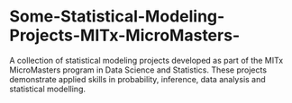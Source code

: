 # Some-Statistical-Modeling-Projects-MITx-MicroMasters-
A collection of statistical modeling projects developed as part of the MITx MicroMasters program in Data Science and Statistics. These projects demonstrate applied skills in probability, inference, data analysis and statistical modelling.
